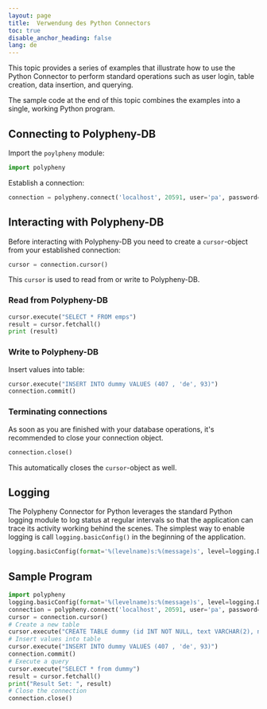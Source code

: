 ```yaml
---
layout: page
title:  Verwendung des Python Connectors
toc: true
disable_anchor_heading: false
lang: de
---
```


This topic provides a series of examples that illustrate how to use the Python Connector to perform standard operations such as user login, table creation, data insertion, and querying.

The sample code at the end of this topic combines the examples into a single, working Python program.



## Connecting to Polypheny-DB

Import the `poylpheny` module:
```python
import polypheny
```

Establish a connection:
```python
connection = polypheny.connect('localhost', 20591, user='pa', password='')
```

## Interacting with Polypheny-DB

Before interacting with Polypheny-DB you need to create a `cursor`-object from your established connection:
```python
cursor = connection.cursor()
```
This `cursor` is used to read from or write to Polypheny-DB.


### Read from Polypheny-DB

```python
cursor.execute("SELECT * FROM emps")
result = cursor.fetchall()
print (result)
```

### Write to Polypheny-DB

Insert values into table:
```python
cursor.execute("INSERT INTO dummy VALUES (407 , 'de', 93)")
connection.commit()
```

### Terminating connections

As soon as you are finished with your database operations, it's recommended to close your connection object.
```python
connection.close()
```
This automatically closes the `cursor`-object as well.


## Logging

The Polypheny Connector for Python leverages the standard Python logging module to log status at regular intervals so that the application can trace its activity working behind the scenes. The simplest way to enable logging is call `logging.basicConfig()` in the beginning of the application.

```python
logging.basicConfig(format='%(levelname)s:%(message)s', level=logging.DEBUG)
```

## Sample Program

```python
import polypheny
logging.basicConfig(format='%(levelname)s:%(message)s', level=logging.DEBUG)
connection = polypheny.connect('localhost', 20591, user='pa', password='')
cursor = connection.cursor()
# Create a new table
cursor.execute("CREATE TABLE dummy (id INT NOT NULL, text VARCHAR(2), num INT, PRIMARY KEY(id))")
# Insert values into table
cursor.execute("INSERT INTO dummy VALUES (407 , 'de', 93)")
connection.commit()
# Execute a query
cursor.execute("SELECT * from dummy")
result = cursor.fetchall()
print("Result Set: ", result)
# Close the connection
connection.close()
```